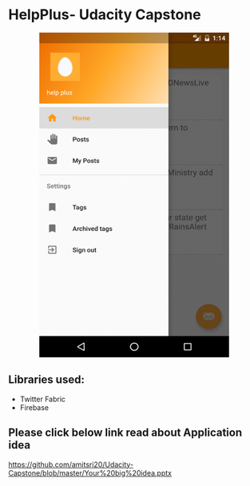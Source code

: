 # HelpPlus- Udacity Capstone

<p align="center">
  <img src="https://github.com/amitsri20/Udacity-Capstone/blob/master/Screenshots/output_fAFv5L.gif" width="380" height="650"/>
</p>

## Libraries used:
* Twitter Fabric
* Firebase

## Please click below link read about Application idea  
https://github.com/amitsri20/Udacity-Capstone/blob/master/Your%20big%20idea.pptx
